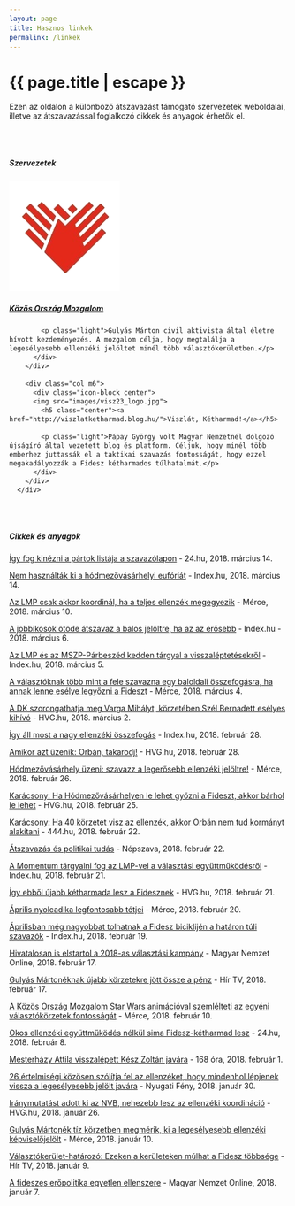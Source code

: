 ```yaml
---
layout: page
title: Hasznos linkek
permalink: /linkek
---
```


<h1 class="page-title">{{ page.title | escape }}</h1>
    
<div class="section">
    <div class="row">
          <div class="col s12"> 
<p class="light">Ezen az oldalon a különböző átszavazást támogató szervezetek weboldalai, illetve az átszavazással foglalkozó cikkek és anyagok érhetők el.</p>
<br/><br/>
<h5 class="center">Szervezetek</h5>
<div class="row">
        <div class="col m6">
          <div class="icon-block center">
		  <img src="images/kom_logo.png">
            <h5 class="center"><a href="https://kozosorszagmozgalom.hu/">Közös Ország Mozgalom</a></h5>

            <p class="light">Gulyás Márton civil aktivista által életre hívott kezdeményezés. A mozgalom célja, hogy megtalálja a legesélyesebb ellenzéki jelöltet minél több választókerületben.</p>			
          </div>
        </div>

        <div class="col m6">
          <div class="icon-block center">
		  <img src="images/visz23_logo.jpg">
            <h5 class="center"><a href="http://viszlatketharmad.blog.hu/">Viszlát, Kétharmad!</a></h5>

            <p class="light">Pápay György volt Magyar Nemzetnél dolgozó újságíró által vezetett blog és platform. Céljuk, hogy minél több emberhez juttassák el a taktikai szavazás fontosságát, hogy ezzel megakadályozzák a Fidesz kétharmados túlhatalmát.</p>
          </div>
        </div>
      </div>
<br/><br/>
<h5 class="center">Cikkek és anyagok</h5>
<p><a href="https://24.hu/belfold/2018/03/14/szavazolap-partok-listaja/">Így fog kinézni a pártok listája a szavazólapon</a> - 24.hu, 2018. március 14.
<p><a href="https://index.hu/belfold/2018/valasztas/2018/03/14/nem_hasznaltak_ki_a_hodmezovasarhelyi_euforiat_az_mszp_dk_jobbik_lmp_koordinacio_tavol_van/">Nem használták ki a hódmezővásárhelyi eufóriát</a> - Index.hu, 2018. március 14.</p>
<p><a href="https://merce.hu/2018/03/10/az-lmp-akkor-koordinal-ha-a-teljes-ellenzek-megegyezik/">Az LMP csak akkor koordinál, ha a teljes ellenzék megegyezik</a> - Mérce, 2018. március 10.</p>
<p><a href="https://index.hu/belfold/2018/valasztas/2018/03/06/zavecz_kutatas_kormanyvaltas_szandek/">A jobbikosok ötöde átszavaz a balos jelöltre, ha az az erősebb</a> - Index.hu - 2018. március 6.</p>
<p><a href="https://index.hu/belfold/2018/valasztas/2018/03/05/az_lmp_es_az_mszp-parbeszed_kedden_targyal_a_visszaleptetesekrol/">Az LMP és az MSZP-Párbeszéd kedden tárgyal a visszaléptetésekről</a> - Index.hu, 2018. március 5.</p>
<p><a href="https://merce.hu/2018/03/04/a-valasztoknak-tobb-mint-a-fele-szavazna-egy-baloldali-osszefogasra-ha-annak-lenne-eselye-legyozni-a-fideszt/">A választóknak több mint a fele szavazna egy baloldali összefogásra, ha annak lenne esélye legyőzni a Fideszt</a> - Mérce, 2018. március 4.</p>
<p><a href="http://hvg.hu/itthon/20180302_DK_Szel_Bernadett_Varga_Mihaly_Fidesz_LMP_Kozos_Orszag_Mozgalom">A DK szorongathatja meg Varga Mihályt, körzetében Szél Bernadett esélyes kihívó</a> - HVG.hu, 2018. március 2.</p>
<p><a href="https://index.hu/belfold/valasztas/2018/02/28/osszefogas_allasa/">Így áll most a nagy ellenzéki összefogás</a> -  Index.hu, 2018. február 28.</p>
<p><a href="http://hvg.hu/itthon/20180228_orban_takarodj_gomperz_hodmezovasarhely">Amikor azt üzenik: Orbán, takarodj!</a> -  HVG.hu, 2018. február 28.</p>
<p><a href="https://merce.hu/2018/02/26/hodmezovasarhely-uzeni-szavaz-a-legerosebb-ellenzeki-jeloltre/">Hódmezővásárhely üzeni: szavazz a legerősebb ellenzéki jelöltre!</a> -  Mérce, 2018. február 26.</p>
<p><a href="http://hvg.hu/itthon/20180225_Karacsony_Ha_Hodmezovasarhelyen_le_lehet_gyozni_a_Fideszt_akkor_barhol_le_lehet">Karácsony: Ha Hódmezővásárhelyen le lehet győzni a Fideszt, akkor bárhol le lehet</a> -  HVG.hu, 2018. február 25.</p>
<p><a href="https://444.hu/2018/02/22/karacsony-ha-40-korzetet-visz-az-ellenzek-akkor-orban-nem-tud-kormanyt-alakitani">Karácsony: Ha 40 körzetet visz az ellenzék, akkor Orbán nem tud kormányt alakítani</a> -  444.hu, 2018. február 22.</p>
<p><a href="https://nepszava.hu/cikk/1153471-atszavazas-es-politikai-tudas">Átszavazás és politikai tudás</a> - Népszava, 2018. február 22.</p>
<p><a href="https://index.hu/belfold/valasztas/2018/02/21/a_momentum_targyalni_fog_az_lmp-vel_a_valasztasi_egyuttmukodesrol/">A Momentum tárgyalni fog az LMP-vel a választási együttműködésről</a> - Index.hu, 2018. február 21.</p> 
<p><a href="https://hvg.hu/itthon/20180221_valasztasi_korzetek_valasztas_2018_egyuttmukodes/">Így ebből újabb kétharmada lesz a Fidesznek</a> - HVG.hu, 2018. február 21.</p>
<p><a href="https://merce.hu/2018/02/20/aprilis-nyolcadika-legfontosabb-tetjei/">Április nyolcadika legfontosabb tétjei</a> - Mérce, 2018. február 20.</p>
<p><a href="https://index.hu/belfold/2018/valasztas/2018/02/19/hataron_tuli_magyarok_szavazas/">Áprilisban még nagyobbat tolhatnak a Fidesz biciklijén a határon túli szavazók</a> - Index.hu, 2018. február 19.</p>
<p><a href="https://mno.hu/belfold/hivatalosan-is-elstartol-a-2018-as-valasztasi-kampany-2447938">Hivatalosan is elstartol a 2018-as választási kampány</a> - Magyar Nemzet Online, 2018. február 17.</p>
<p><a href="https://hirtv.hu/ahirtvhirei/gulyaseknak-ujabb-korzetekre-jott-ossze-a-penz-2447350">Gulyás Mártonéknak újabb körzetekre jött össze a pénz</a> - Hír TV, 2018. február 17.</p>
<p><a href="https://merce.hu/2018/02/11/a-kozos-orszag-mozgalom-star-wars-animacioval-szemlelteti-az-egyeni-valasztokorzetek-fontossagat">A Közös Ország Mozgalom Star Wars animációval szemlélteti az egyéni választókörzetek fontosságát</a> - Mérce, 2018. február 10.</p>
<p><a href="https://24.hu/belfold/2018/02/08/okos-ellenzeki-egyuttmukodes-nelkul-sima-fidesz-ketharmad-lesz/">Okos ellenzéki együttműködés nélkül sima Fidesz-kétharmad lesz</a> - 24.hu, 2018. február 8.</p>
<p><a href="http://168ora.hu/itthon/mesterhazy-attila-visszalepett-kesz-zoltan-javara-144637">Mesterházy Attila visszalépett Kész Zoltán javára</a> - 168 óra, 2018. február 1.<p>
<p><a href="http://nyugatifeny.hu/2018/01/30/ertelmisegiek-kozos-levelben-szolitjak-fel-a-partokat-hogy-mindenhol-lepjenek-vissza-a-legeselyesebb-javara">26 értelmiségi közösen szólítja fel az ellenzéket, hogy mindenhol lépjenek vissza a legesélyesebb jelölt javára</a> - Nyugati Fény, 2018. január 30.<p>
<p><a href="http://hvg.hu/itthon/20180126_Iianymutatast_adott_ki_az_nvb">Iránymutatást adott ki az NVB, nehezebb lesz az ellenzéki koordináció</a> - HVG.hu, 2018. január 26.<p>
<p><a href="https://merce.hu/2018/01/10/gulyas-marton-bejelentette-ezekben-a-korzetekben-keszit-felmereseket-a-kozos-orszag-mozgalom/">Gulyás Mártonék tíz körzetben megmérik, ki a legesélyesebb ellenzéki képviselőjelölt</a> - Mérce, 2018. január 10.<p>
<p><a href="https://hirtv.hu/ahirtvhirei/valasztokerulet-hatarozo-ezeken-a-keruleteken-mulhat-a-fidesz-tobbsege-2438849">Választókerület-határozó: Ezeken a kerületeken múlhat a Fidesz többsége</a> - Hír TV, 2018. január 9.</p>
<p><a href="https://mno.hu/velemeny/a-fideszes-eropolitika-egyetlen-ellenszere-2438286">A fideszes erőpolitika egyetlen ellenszere</a> - Magyar Nemzet Online, 2018. január 7.</p>
